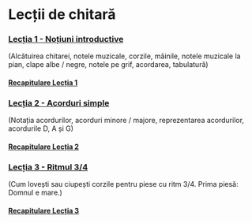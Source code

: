 # Lecții de chitară

### [Lecția 1 - Noțiuni introductive](https://github.com/Voluntari-Noi/guitar-lessons/tree/master/01)
(Alcătuirea chitarei, notele muzicale, corzile, mâinile, notele muzicale la pian, clape albe / negre, notele pe grif, acordarea, tabulatură)

####  [Recapitulare Lecția 1](https://github.com/Voluntari-Noi/guitar-lessons/tree/master/01/recapitulare)

### [Lecția 2 - Acorduri simple](https://github.com/Voluntari-Noi/guitar-lessons/tree/master/02)

(Notația acordurilor, acorduri minore / majore, reprezentarea acordurilor, acordurile D, A și G)

#### [Recapitulare Lecția 2](https://github.com/Voluntari-Noi/guitar-lessons/tree/master/02/recapitulare)

### [Lecția 3 - Ritmul 3/4](https://github.com/Voluntari-Noi/guitar-lessons/tree/master/03)

(Cum lovești sau ciupești corzile pentru piese cu ritm 3/4. Prima piesă: Domnul e mare.)

#### [Recapitulare Lecția 3](https://github.com/Voluntari-Noi/guitar-lessons/tree/master/03/recapitulare)
